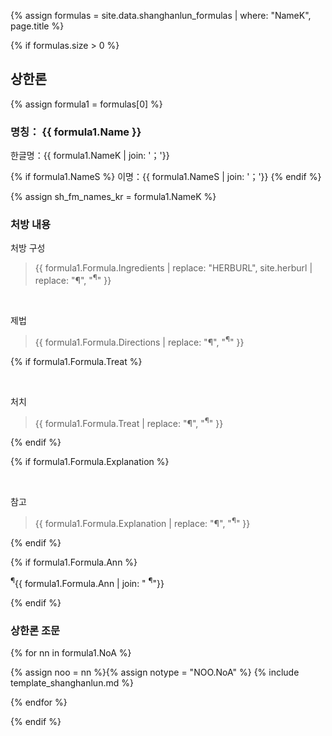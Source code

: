 {% assign formulas = site.data.shanghanlun_formulas | where: "NameK", page.title %}

{% if formulas.size > 0 %}

## 상한론

{% assign formula1 = formulas[0] %}

### 명칭： __{{ formula1.Name }}__

한글명：{{ formula1.NameK | join: '；'}}

{% if formula1.NameS %}
이명：{{ formula1.NameS | join: '；'}}
{% endif %}

{% assign sh_fm_names_kr = formula1.NameK %}

### 처방 내용

처방 구성

> {{ formula1.Formula.Ingredients | replace: "HERBURL", site.herburl | replace: "¶", "<sup>¶</sup>" }}

<br>

제법

> {{ formula1.Formula.Directions | replace: "¶", "<sup>¶</sup>" }}

{% if formula1.Formula.Treat  %}

<br>

처치

> {{ formula1.Formula.Treat | replace: "¶", "<sup>¶</sup>" }}

{% endif %}

{% if formula1.Formula.Explanation %}

<br>

참고

> {{ formula1.Formula.Explanation | replace: "¶", "<sup>¶</sup>" }}

{% endif %}


{% if formula1.Formula.Ann %}

<p class="ann"><sup>¶</sup>{{ formula1.Formula.Ann | join: " <sup>¶</sup>"}} </p>

{% endif %}



### 상한론 조문

{% for nn in formula1.NoA %}

{% assign noo = nn %}{% assign notype = "NOO.NoA" %}
{% include template_shanghanlun.md %}

{% endfor %}



{% endif %}
